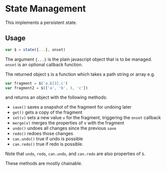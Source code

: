# State Management

This implements a persistent state.

## Usage
```javascript
var $ = state({...}, onset)
```
The argument ```{...}``` is the plain javascript object that is to be managed. ```onset``` is an optional callback function.

The returned object ```$``` is a function which takes a path string or array e.g.

```javascript
var fragment = $('a.b[3].c')
var fragment2 = $(['a', 'b', 3, 'c'])
```
and returns an object with the following methods:

* ```save()``` saves a snapshot of the fragment for undoing later
* ```get()``` gets a copy of the fragment
* ```set(v)``` sets a new value ```v``` for the fragment, triggering the ```onset``` callback
* ```merge(v)``` merges the properties of v with the fragment
* ```undo()``` undoes all changes since the previous ```save```
* ```redo()``` redoes those changes
* ```can.undo()``` true if undo is possible
* ```can.redo()``` true if redo is possible.

Note that ```undo```, ```redo```, ```can.undo```, and ```can.redo``` are also properties of ```$```.

These methods are mostly chainable.